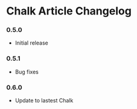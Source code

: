 # Chalk Article Changelog

### 0.5.0

* Initial release

### 0.5.1

* Bug fixes

### 0.6.0

* Update to lastest Chalk